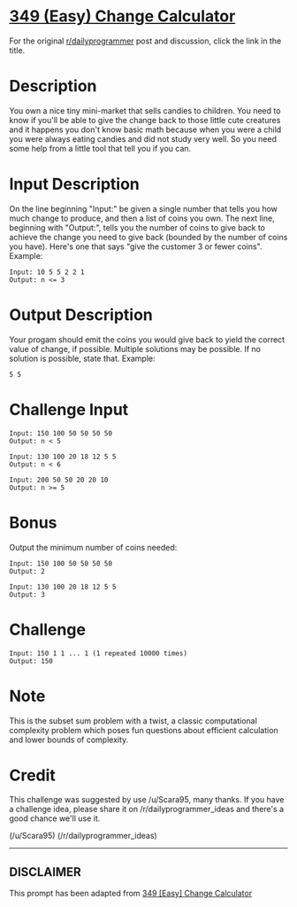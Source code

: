 # [349 (Easy) Change Calculator](https://www.reddit.com/r/dailyprogrammer/comments/7ttiq5/20180129_challenge_349_easy_change_calculator/)

For the original [r/dailyprogrammer](https://www.reddit.com/r/dailyprogrammer/) post and discussion, click the link in the title.

# Description
You own a nice tiny mini-market that sells candies to children. You need to know if you'll be able to give the change back to those little cute creatures and it happens you don't know basic math because when you were a child you were always eating candies and did not study very well. So you need some help from a little tool that tell you if you can.

# Input Description
On the line beginning "Input:" be given a single number that tells you how much change to produce, and then a list of coins you own. The next line, beginning with "Output:", tells you the number of coins to give back to achieve the change you need to give back (bounded by the number of coins you have). Here's one that says "give the customer 3 or fewer coins". Example:


```
Input: 10 5 5 2 2 1
Output: n <= 3
```
# Output Description
Your progam should emit the coins you would give back to yield the correct value of change, if possible. Multiple solutions may be possible. If no solution is possible, state that. Example:


```
5 5
```
# Challenge Input

```
Input: 150 100 50 50 50 50 
Output: n < 5

Input: 130 100 20 18 12 5 5 
Output: n < 6

Input: 200 50 50 20 20 10 
Output: n >= 5
```
# Bonus
Output the minimum number of coins needed:


```
Input: 150 100 50 50 50 50 
Output: 2

Input: 130 100 20 18 12 5 5 
Output: 3
```
# Challenge

```
Input: 150 1 1 ... 1 (1 repeated 10000 times) 
Output: 150
```
# Note
This is the subset sum problem with a twist, a classic computational complexity problem which poses fun questions about efficient calculation and lower bounds of complexity.

# Credit
This challenge was suggested by use /u/Scara95, many thanks. If you have a challenge idea, please share it on /r/dailyprogrammer_ideas and there's a good chance we'll use it.

(/u/Scara95)
(/r/dailyprogrammer_ideas)

----
## **DISCLAIMER**
This prompt has been adapted from [349 [Easy] Change Calculator](https://www.reddit.com/r/dailyprogrammer/comments/7ttiq5/20180129_challenge_349_easy_change_calculator/
)

